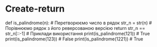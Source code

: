 # Create-return
def is_palindrome(n):     # Перетворюємо число в рядок     str_n = str(n)     # Порівнюємо рядок з його реверсованою версією     return str_n == str_n[::-1]  # Приклади використання print(is_palindrome(121))  # True print(is_palindrome(123))  # False print(is_palindrome(1221)) # True
